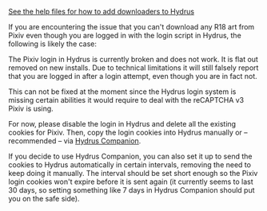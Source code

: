 [See the help files for how to add downloaders to Hydrus](https://hydrusnetwork.github.io/hydrus/help/adding_new_downloaders.html)

If you are encountering the issue that you can't download any R18 art from Pixiv even though you are logged in with the login script in Hydrus, the following is likely the case:

The Pixiv login in Hydrus is currently broken and does not work. It is flat out removed on new installs. Due to technical limitations it will still falsely report that you are logged in after a login attempt, even though you are in fact not.

This can not be fixed at the moment since the Hydrus login system is missing certain abilities it would require to deal with the reCAPTCHA v3 Pixiv is using.

For now, please disable the login in Hydrus and delete all the existing cookies for Pixiv. Then, copy the login cookies into Hydrus manually or – recommended – via [Hydrus Companion](https://gitgud.io/prkc/hydrus-companion).

If you decide to use Hydrus Companion, you can also set it up to send the cookies to Hydrus automatically in certain intervals, removing the need to keep doing it manually. The interval should be set short enough so the Pixiv login cookies won't expire before it is sent again (it currently seems to last 30 days, so setting something like 7 days in Hydrus Companion should put you on the safe side).